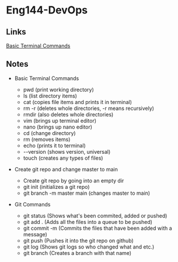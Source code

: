 # Eng144-DevOps

## Links

[Basic Terminal Commands](#basic-terminal-commands)

## Notes

- Basic Terminal Commands
  - pwd (print working directory)
  - ls (list directory items)
  - cat (copies file items and prints it in terminal)
  - rm -r (deletes whole directories, -r means recursively)
  - rmdir (also deletes whole directories)
  - vim (brings up terminal editor)
  - nano (brings up nano editor)
  - cd (change directory)
  - rm (removes items)
  - echo (prints it to terminal)
  - --version (shows version, universal)
  - touch (creates any types of files)

- Create git repo and change master to main
  - Create git repo by going into an empty dir
  - git init (initializes a git repo)
  - git branch -m master main (changes master to main)

- Git Commands
  - git status (Shows what's been commited, added or pushed)
  - git add . (Adds all the files into a queue to be pushed)
  - git commit -m (Commits the files that have been added with a message)
  - git push (Pushes it into the git repo on github)
  - git log (Shows git logs so who changed what and etc.)
  - git branch <insertNameHere> (Creates a branch with that name)


